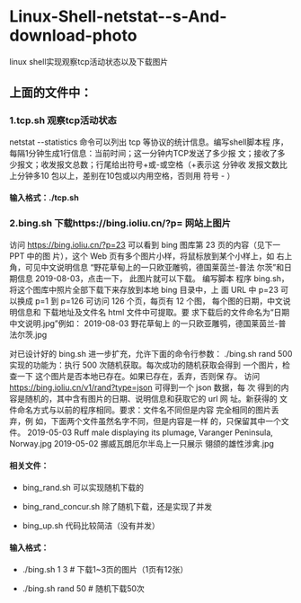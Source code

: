 # Linux-Shell-netstat--s-And-download-photo
 linux shell实现观察tcp活动状态以及下载图片  
 
## **上面的文件中：**  
### **1.tcp.sh 观察tcp活动状态**
netstat --statistics 命令可以列出 tcp 等协议的统计信息。编写shell脚本程 序，每隔1分钟生成1行信息：当前时间；这一分钟内TCP发送了多少报 文；接收了多少报文；收发报文总数；行尾给出符号+或-或空格（+表示这 分钟收 发报文数比上分钟多10 包以上，差别在10包或以内用空格，否则用 符号 - ）

#### **输入格式：./tcp.sh** 

### **2.bing.sh 下载https://bing.ioliu.cn/?p= 网站上图片**
访问 https://bing.ioliu.cn/?p=23 可以看到 bing 图库第 23 页的内容（见下一 PPT 中的图 片），这个 Web 页有多个图片小样，将鼠标放到某个小样上，如 右上角，可见中文说明信息 “野花草甸上的一只欧亚雕鸮，德国莱茵兰-普法 尔茨”和日期信息 2019-08-03，点击一下， 此图片就可以下载。 编写脚本 程序 bing.sh，将这个图库中照片全部下载下来存放到本地 bing 目录中，上 面 URL 中 p=23 可以换成 p=1 到 p=126 可访问 126 个页，每页有 12 个图， 每个图的日期，中文说明信息和 下载地址及文件名 html 文件中可提取。要 求下载后的文件命名为“日期 中文说明.jpg”例如： 2019-08-03 野花草甸上 的一只欧亚雕鸮，德国莱茵兰-普法尔茨.jpg  

对已设计好的 bing.sh 进一步扩充，允许下面的命令行参数： ./bing.sh rand 500 实现的功能为：执行 500 次随机获取。每次成功的随机获取会得到 一个图片，检查一下 这个图片是否本地已存在。如果已存在，丢弃，否则保 存。 访问 https://bing.ioliu.cn/v1/rand?type=json 可得到一个 json 数据，每 次 得到的内容是随机的，其中含有图片的日期、说明信息和获取它的 url 网 址。新获得的 文件命名方式与以前的程序相同。要求：文件名不同但是内容 完全相同的图片丢弃，例 如，下面两个文件虽然名字不同，但是内容是一样 的，只保留其中一个文件。 2019-05-03 Ruff male displaying its plumage, Varanger Peninsula, Norway.jpg 2019-05-02 挪威瓦朗厄尔半岛上一只展示 翎颌的雄性涉禽.jpg  

#### **相关文件：**  
+ bing_rand.sh 可以实现随机下载的  
- bing_rand_concur.sh 除了随机下载，还是实现了并发    
+ bing_up.sh 代码比较简洁（没有并发）  

#### **输入格式：**    
+ ./bing.sh 1 3 # 下载1~3页的图片（1页有12张）  
- ./bing.sh rand 50 # 随机下载50次  
